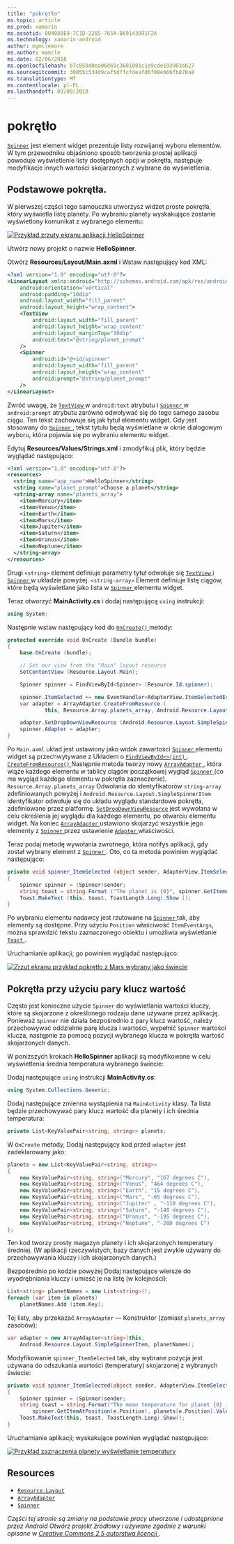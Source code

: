 ```yaml
---
title: "pokrętło"
ms.topic: article
ms.prod: xamarin
ms.assetid: 004089E9-7C1D-2285-765A-B69143091F2A
ms.technology: xamarin-android
author: mgmclemore
ms.author: mamcle
ms.date: 02/06/2018
ms.openlocfilehash: b7c850d0ea06d69c3601081c1e9cde193903eb27
ms.sourcegitcommit: 30055c534d9caf5dffcfdeafd6f08e666fb870a8
ms.translationtype: MT
ms.contentlocale: pl-PL
ms.lasthandoff: 03/09/2018
---
```

# <a name="spinner"></a>pokrętło

[`Spinner`](https://developer.xamarin.com/api/type/Android.Widget.Spinner/) jest element widget prezentuje listy rozwijanej wyboru elementów. W tym przewodniku objaśniono sposób tworzenia prostej aplikacji powoduje wyświetlenie listy dostępnych opcji w pokrętła, następuje modyfikacje innych wartości skojarzonych z wybrane do wyświetlenia.

## <a name="basic-spinner"></a>Podstawowe pokrętła.

W pierwszej części tego samouczka utworzysz widżet proste pokrętła, który wyświetla listę planety. Po wybraniu planety wyskakujące zostanie wyświetlony komunikat z wybranego elementu:

[![Przykład zrzuty ekranu aplikacji HelloSpinner](spinner-images/01-example-screenshots-sml.png)](spinner-images/01-example-screenshots.png#lightbox)

Utwórz nowy projekt o nazwie **HelloSpinner**.

Otwórz **Resources/Layout/Main.axml** i Wstaw następujący kod XML:

```xml
<?xml version="1.0" encoding="utf-8"?>
<LinearLayout xmlns:android="http://schemas.android.com/apk/res/android"
    android:orientation="vertical"
    android:padding="10dip"
    android:layout_width="fill_parent"
    android:layout_height="wrap_content">
    <TextView
        android:layout_width="fill_parent"
        android:layout_height="wrap_content"
        android:layout_marginTop="10dip"
        android:text="@string/planet_prompt"
    />
    <Spinner
        android:id="@+id/spinner"
        android:layout_width="fill_parent"
        android:layout_height="wrap_content"
        android:prompt="@string/planet_prompt"
    />
</LinearLayout>
```

Zwróć uwagę, że [ `TextView` ](https://developer.xamarin.com/api/type/Android.Widget.TextView/)w `android:text` atrybutu i [ `Spinner` ](https://developer.xamarin.com/api/type/Android.Widget.Spinner/)w `android:prompt` atrybutu zarówno odwoływać się do tego samego zasobu ciągu. Ten tekst zachowuje się jak tytuł elementu widget. Gdy jest stosowany do [ `Spinner` ](https://developer.xamarin.com/api/type/Android.Widget.Spinner/), tekst tytułu będą wyświetlane w oknie dialogowym wyboru, która pojawia się po wybraniu elementu widget.

Edytuj **Resources/Values/Strings.xml** i zmodyfikuj plik, który będzie wyglądać następująco:

```xml
<?xml version="1.0" encoding="utf-8"?>
<resources>
  <string name="app_name">HelloSpinner</string>
  <string name="planet_prompt">Choose a planet</string>
  <string-array name="planets_array">
    <item>Mercury</item>
    <item>Venus</item>
    <item>Earth</item>
    <item>Mars</item>
    <item>Jupiter</item>
    <item>Saturn</item>
    <item>Uranus</item>
    <item>Neptune</item>
  </string-array>
</resources>
```

Drugi `<string>` element definiuje parametry tytuł odwołuje się [ `TextView` ](https://developer.xamarin.com/api/type/Android.Widget.TextView/) i [ `Spinner` ](https://developer.xamarin.com/api/type/Android.Widget.Spinner/) w układzie powyżej.
`<string-array>` Element definiuje listę ciągów, które będą wyświetlane jako lista w [ `Spinner` ](https://developer.xamarin.com/api/type/Android.Widget.Spinner/) elementu widget.

Teraz otworzyć **MainActivity.cs** i dodaj następującą `using` instrukcji:

```csharp
using System;
```

Następnie wstaw następujący kod do [ `OnCreate()` ](https://developer.xamarin.com/api/member/Android.App.Activity.OnCreate/(Android.OS.Bundle)) metody:

```csharp
protected override void OnCreate (Bundle bundle)
{
    base.OnCreate (bundle);

    // Set our view from the "Main" layout resource
    SetContentView (Resource.Layout.Main);

    Spinner spinner = FindViewById<Spinner> (Resource.Id.spinner);

    spinner.ItemSelected += new EventHandler<AdapterView.ItemSelectedEventArgs> (spinner_ItemSelected);
    var adapter = ArrayAdapter.CreateFromResource (
            this, Resource.Array.planets_array, Android.Resource.Layout.SimpleSpinnerItem);

    adapter.SetDropDownViewResource (Android.Resource.Layout.SimpleSpinnerDropDownItem);
    spinner.Adapter = adapter;
}
```

Po `Main.axml` układ jest ustawiony jako widok zawartości [ `Spinner` ](https://developer.xamarin.com/api/type/Android.Widget.Spinner/) elementu widget są przechwytywane z Układem o [ `FindViewById<>(int)` ](https://developer.xamarin.com/api/member/Android.App.Activity.FindViewById/p/System.Int32/).
[ `CreateFromResource()` ](https://developer.xamarin.com/api/member/Android.Widget.ArrayAdapter.CreateFromResource/p/Android.Content.Context/System.Int32/System.Int32/) Następnie metoda tworzy nowy [ `ArrayAdapter` ](https://developer.xamarin.com/api/type/Android.Widget.ArrayAdapter/), która wiąże każdego elementu w tablicy ciągów początkowej wygląd [ `Spinner` ](https://developer.xamarin.com/api/type/Android.Widget.Spinner/) (co ma wygląd każdego elementu w pokrętła zaznaczenie). `Resource.Array.planets_array` Odwołania do identyfikatorów `string-array` zdefiniowanych powyżej i `Android.Resource.Layout.SimpleSpinnerItem` identyfikator odwołuje się do układu wyglądu standardowe pokrętła, zdefiniowane przez platformę.
[`SetDropDownViewResource`](https://developer.xamarin.com/api/member/Android.Widget.ArrayAdapter.SetDropDownViewResource/p/System.Int32/) jest wywołana w celu określenia jej wyglądu dla każdego elementu, po otwarciu elementu widget. Na koniec [ `ArrayAdapter` ](https://developer.xamarin.com/api/type/Android.Widget.ArrayAdapter/) ustawiono skojarzyć wszystkie jego elementy z [ `Spinner` ](https://developer.xamarin.com/api/type/Android.Widget.Spinner/) przez ustawienie [ `Adapter` ](https://developer.xamarin.com/api/type/Android.Widget.ArrayAdapter) właściwości.

Teraz podaj metodę wywołania zwrotnego, która notifys aplikacji, gdy został wybrany element z [ `Spinner` ](https://developer.xamarin.com/api/type/Android.Widget.Spinner/). Oto, co ta metoda powinien wyglądać następująco:

```csharp
private void spinner_ItemSelected (object sender, AdapterView.ItemSelectedEventArgs e)
{
    Spinner spinner = (Spinner)sender;
    string toast = string.Format ("The planet is {0}", spinner.GetItemAtPosition (e.Position));
    Toast.MakeText (this, toast, ToastLength.Long).Show ();
}
```

Po wybraniu elementu nadawcy jest rzutowane na [ `Spinner` ](https://developer.xamarin.com/api/type/Android.Widget.Spinner/) tak, aby elementy są dostępne. Przy użyciu `Position` właściwość `ItemEventArgs`, można sprawdzić tekstu zaznaczonego obiektu i umożliwia wyświetlanie [ `Toast` ](https://developer.xamarin.com/api/type/Android.Widget.Toast/).

Uruchamianie aplikacji; go powinien wyglądać następująco:

[![Zrzut ekranu przykład pokrętło z Mars wybrany jako świecie](spinner-images/02-basic-example-sml.png)](spinner-images/02-basic-example.png#lightbox)

## <a name="spinner-using-keyvalue-pairs"></a>Pokrętła przy użyciu pary klucz wartość

Często jest konieczne użycie `Spinner` do wyświetlania wartości kluczy, które są skojarzone z określonego rodzaju dane używane przez aplikację. Ponieważ `Spinner` nie działa bezpośrednio z pary klucz wartość, należy przechowywać oddzielnie parę klucza i wartości, wypełnić `Spinner` wartości klucza, następnie za pomocą pozycji wybranego klucza w pokrętła wartość skojarzonych danych. 

W poniższych krokach **HelloSpinner** aplikacji są modyfikowane w celu wyświetlenia średnia temperatura wybranego świecie:

Dodaj następujące `using` instrukcji **MainActivity.cs**:

```csharp
using System.Collections.Generic;
```

Dodaj następujące zmienna wystąpienia na `MainActivity` klasy.
Ta lista będzie przechowywać pary klucz wartość dla planety i ich średnia temperatura:

```csharp
private List<KeyValuePair<string, string>> planets;
```

W `OnCreate` metody, Dodaj następujący kod przed `adapter` jest zadeklarowany jako:

```csharp
planets = new List<KeyValuePair<string, string>>
{
    new KeyValuePair<string, string>("Mercury", "167 degrees C"),
    new KeyValuePair<string, string>("Venus", "464 degrees C"),
    new KeyValuePair<string, string>("Earth", "15 degrees C"),
    new KeyValuePair<string, string>("Mars", "-65 degrees C"),
    new KeyValuePair<string, string>("Jupiter" , "-110 degrees C"),
    new KeyValuePair<string, string>("Saturn", "-140 degrees C"),
    new KeyValuePair<string, string>("Uranus", "-195 degrees C"),
    new KeyValuePair<string, string>("Neptune", "-200 degrees C")
};
```

Ten kod tworzy prosty magazyn planety i ich skojarzonych temperatury średniej. (W aplikacji rzeczywistych, bazy danych jest zwykle używany do przechowywania kluczy i ich skojarzonych danych.)

Bezpośrednio po kodzie powyżej Dodaj następujące wiersze do wyodrębniania kluczy i umieść je na listę (w kolejności):

```csharp
List<string> planetNames = new List<string>();
foreach (var item in planets)
    planetNames.Add (item.Key);
```

Tej listy, aby przekazać `ArrayAdapter` — Konstruktor (zamiast `planets_array` zasobów):

```csharp
var adapter = new ArrayAdapter<string>(this,
    Android.Resource.Layout.SimpleSpinnerItem, planetNames);
```

Modyfikowanie `spinner_ItemSelected` tak, aby wybrane pozycja jest używana do odszukania wartości (temperatury) skojarzonej z wybranych świecie:

```csharp
private void spinner_ItemSelected(object sender, AdapterView.ItemSelectedEventArgs e)
{
    Spinner spinner = (Spinner)sender;
    string toast = string.Format("The mean temperature for planet {0} is {1}",
        spinner.GetItemAtPosition(e.Position), planets[e.Position].Value);
    Toast.MakeText(this, toast, ToastLength.Long).Show();
}
```

Uruchamianie aplikacji; wyskakujące powinien wyglądać następująco:

[![Przykład zaznaczenia planety wyświetlanie temperatury](spinner-images/03-keyvalue-example-sml.png)](spinner-images/03-keyvalue-example.png#lightbox)
   
  

## <a name="resources"></a>Resources

-   [`Resource.Layout`](https://developer.xamarin.com/api/type/Android.Resource+Layout/) 
-   [`ArrayAdapter`](https://developer.xamarin.com/api/type/Android.Widget.ArrayAdapter/) 
-   [`Spinner`](https://developer.xamarin.com/api/type/Android.Widget.Spinner/) 

*Części tej stronie są zmiany na podstawie pracy utworzone i udostępnione przez Android Otwórz projekt źródłowy i używane zgodnie z warunki opisane w*
[*Creative Commons 2.5 autorstwa licencji* ](http://creativecommons.org/licenses/by/2.5/).
